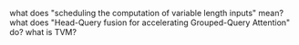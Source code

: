 what does "scheduling the computation of variable length inputs" mean?
what does "Head-Query fusion for accelerating Grouped-Query Attention" do? 
what is TVM?